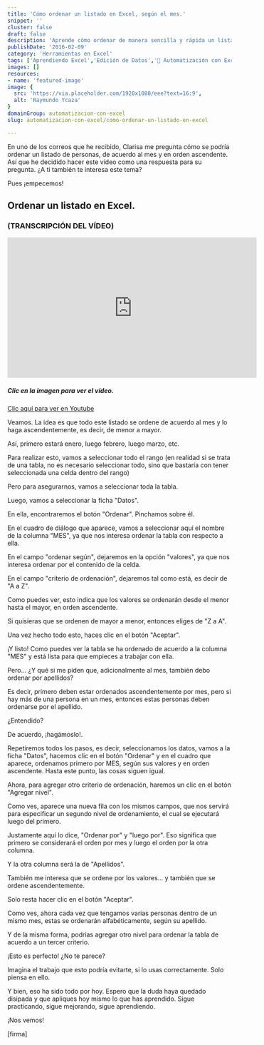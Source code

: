 ```yaml
---
title: 'Cómo ordenar un listado en Excel, según el mes.'
snippet: ''
cluster: false
draft: false 
description: 'Aprende cómo ordenar de manera sencilla y rápida un listado en Excel, según el mes que desees, y mejora tu eficiencia en la gestión de datos.'
publishDate: '2016-02-09'
category: 'Herramientas en Excel'
tags: ['Aprendiendo Excel','Edición de Datos','🤖 Automatización con Excel']
images: []
resources: 
- name: 'featured-image'
image: {
  src: 'https://via.placeholder.com/1920x1080/eee?text=16:9',
  alt: 'Raymundo Ycaza'
}
domainGroup: automatizacion-con-excel
slug: automatizacion-con-excel/como-ordenar-un-listado-en-excel

---
```


En uno de los correos que he recibido, Clarisa me pregunta cómo se podría ordenar un listado de personas, de acuerdo al mes y en orden ascendente. Así que he decidido hacer este vídeo como una respuesta para su pregunta. ¿A ti también te interesa este tema?

Pues ¡empecemos!

## Ordenar un listado en Excel.

### (TRANSCRIPCIÓN DEL VÍDEO)

<iframe src="https://www.youtube.com/embed/6jKHSOFjj0Q?showinfo=0&amp;fs=0" width="560" height="315" frameborder="0"></iframe>

##### **Clic en la imagen para ver el vídeo.**

[Clic aquí para ver en Youtube](https://youtu.be/6jKHSOFjj0Q)

Veamos. La idea es que todo este listado se ordene de acuerdo al mes y lo haga ascendentemente, es decir, de menor a mayor.

Así, primero estará enero, luego febrero, luego marzo, etc.

Para realizar esto, vamos a seleccionar todo el rango (en realidad si se trata de una tabla, no es necesario seleccionar todo, sino que bastaría con tener seleccionada una celda dentro del rango)

Pero para asegurarnos, vamos a seleccionar toda la tabla.

Luego, vamos a seleccionar la ficha "Datos".

En ella, encontraremos el botón "Ordenar". Pinchamos sobre él.

En el cuadro de diálogo que aparece, vamos a seleccionar aquí el nombre de la columna "MES", ya que nos interesa ordenar la tabla con respecto a ella.

En el campo "ordenar según", dejaremos en la opción "valores", ya que nos interesa ordenar por el contenido de la celda.

En el campo "criterio de ordenación", dejaremos tal como está, es decir de "A a Z".

Como puedes ver, esto indica que los valores se ordenarán desde el menor hasta el mayor, en orden ascendente.

Si quisieras que se ordenen de mayor a menor, entonces eliges de "Z a A".

Una vez hecho todo esto, haces clic en el botón "Aceptar".

¡Y listo! Como puedes ver la tabla se ha ordenado de acuerdo a la columna "MES" y está lista para que empieces a trabajar con ella.

Pero... ¿Y qué si me piden que, adicionalmente al mes, también debo ordenar por apellidos?

Es decir, primero deben estar ordenados ascendentemente por mes, pero si hay más de una persona en un mes, entonces estas personas deben ordenarse por el apellido.

¿Entendido?

De acuerdo, ¡hagámoslo!.

Repetiremos todos los pasos, es decir, seleccionamos los datos, vamos a la ficha "Datos", hacemos clic en el botón "Ordenar" y en el cuadro que aparece, ordenamos primero por MES, según sus valores y en orden ascendente. Hasta este punto, las cosas siguen igual.

Ahora, para agregar otro criterio de ordenación, haremos un clic en el botón "Agregar nivel".

Como ves, aparece una nueva fila con los mismos campos, que nos servirá para especificar un segundo nivel de ordenamiento, el cual se ejecutará luego del primero.

Justamente aquí lo dice, "Ordenar por" y "luego por". Eso significa que primero se considerará el orden por mes y luego el orden por la otra columna.

Y la otra columna será la de "Apellidos".

También me interesa que se ordene por los valores... y también que se ordene ascendentemente.

Solo resta hacer clic en el botón "Aceptar".

Como ves, ahora cada vez que tengamos varias personas dentro de un mismo mes, estas se ordenarán alfabéticamente, según su apellido.

Y de la misma forma, podrías agregar otro nivel para ordenar la tabla de acuerdo a un tercer criterio.

¡Esto es perfecto! ¿No te parece?

Imagina el trabajo que esto podría evitarte, si lo usas correctamente. Solo piensa en ello.

Y bien, eso ha sido todo por hoy. Espero que la duda haya quedado disipada y que apliques hoy mismo lo que has aprendido. Sigue practicando, sigue mejorando, sigue aprendiendo.

¡Nos vemos!

\[firma\]

